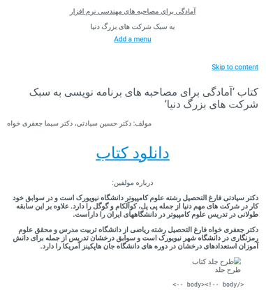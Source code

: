 <html dir="rtl" lang="fa-IR" prefix="og: http://ogp.me/ns#">
<style id='giottopress_no-kirki-inline-css' type='text/css'>
body{background-color:#ffffff;font-family:Roboto;font-size:16px;font-weight:400;}html{background-color:#ffffff;}#page{background-color:#ffffff;}.button:focus, input[type="submit"]:focus, #comments .comment-body .reply a:focus, .button.is-focused, input.is-focused[type="submit"], #comments .comment-body .reply a.is-focused, .input:focus, input:focus:not([type="submit"]), .input.is-focused, input.is-focused:not([type="submit"]), .input:active, input:active:not([type="submit"]), .input.is-active, input.is-active:not([type="submit"]), .textarea:focus, textarea:focus, .textarea.is-focused, textarea.is-focused, .textarea:active, textarea:active, .textarea.is-active, textarea.is-active, .input.is-primary, input.is-primary:not([type="submit"]), .textarea.is-primary, textarea.is-primary{border-color:#008cdd;}.button.is-primary, input[type="submit"], #comments .comment-body .reply a.is-primary, .button.is-primary[disabled], input[disabled][type="submit"], #comments .comment-body .reply a.is-primary[disabled], .navbar-burger.is-active span{background-color:#008cdd;}.button.is-primary:hover, input[type="submit"]:hover, #comments .comment-body .reply a.is-primary:hover, .button.is-primary.is-hovered, input.is-hovered[type="submit"], #comments .comment-body .reply a.is-primary.is-hovered{background-color:#0084d0;}#primary #main .hentry, .single #primary #main .hentry, #comments .comment-reply-title, #comments li.comment.depth-1, #comments .comments-title, #comments .comment-body footer .comment-author img, #comments .comment-content{border-color:#eaecee;}a, .help.is-primary, .tagcloud a.help, .main-title a:hover, .content .entry-title a:hover, #comments .comment-body footer .comment-author a:hover, #comments .comment-body footer .comment-metadata a:hover, .widget a:hover
{color:#008cdd;}a:hover{color:#4c555a;}h1, h2, h3, h4, h5, h6, .content h1,.content h2,.content h3,.content h4,.content h5,.content h6, .content .entry-title a, h1.page-title, .page-title{font-family:Roboto;font-weight:400;}body, .main-title a, .content .entry-title a, #comments .comment-body footer .comment-author a, #comments .comment-body footer .comment-metadata a, .widget a, strong, pre, table th, .button.is-link, input.is-link[type="submit"], #comments .comment-body .reply a.is-link,.tag, .tagcloud a, .content h1,.content h2,.content h3,.content h4,.content h5,.content h6, label, .posts-pagination .pagination .page-numbers, .content .entry-title a,#primary #main .hentry .more-tag.button, #primary #main .hentry input.more-tag[type="submit"], #primary #main .hentry #comments .comment-body .reply a.more-tag, #comments .comment-body .reply #primary #main .hentry a.more-tag, #comments .comment-body footer .comment-author a, #comments .comment-body footer .comment-metadata a, .widget a, h1.page-title, .page-title, .widget-title{color:#4c555a;}#masthead .navbar, #masthead .navbar-brand{height:4em;}#masthead .navbar-brand .navbar-burger{height:4em;}#masthead .navbar-brand .navbar-item img{height:3.5em;max-height:3.5em;}header#masthead{border-bottom-width:1px;}.header-minimal #masthead .navbar .menu-item:not(.is-active){color:#6b7c93;}.header-transparent #masthead .navbar .menu-item:not(.is-active){color:#6b7c93;}.header-minimal #masthead .navbar .menu-item.is-active{color:#008cdd;}.header-trasparent #masthead .navbar .menu-item.is-active{color:#008cdd;}.header-minimal #masthead .navbar .menu-item:hover, .navbar-item.has-dropdown:hover > .navbar-link,
.navbar-item.has-dropdown.is-active > .navbar-link, .header-transparent #masthead .navbar .menu-item:hover, .navbar-item.has-dropdown:hover .navbar-item.has-dropdown:hover{background-color:#e7e9ec;}.header-minimal #masthead .navbar .menu-item:hover, .header-transparent #masthead .navbar .menu-item.is-active{color:#555555;}.navbar-item.has-dropdown:hover, .navbar-item.has-dropdown:hover > .navbar-item {color:#555555 !important;}{top:1em;top-bottom:1em;top-bottom-left:0;top-bottom-left-right:0;}
</style>
<script type='text/javascript' src='http://dorostcode.com/wp-content/plugins/1and1-wordpress-assistant/js/cookies.js?ver=5.0.8'></script>
<script type='text/javascript' src='http://dorostcode.com/wp-includes/js/jquery/jquery.js?ver=1.12.4'></script>
<script type='text/javascript' src='http://dorostcode.com/wp-includes/js/jquery/jquery-migrate.min.js?ver=1.4.1'></script>
<link rel='https://api.w.org/' href='http://dorostcode.com/wp-json/' />
<link rel="EditURI" type="application/rsd+xml" title="RSD" href="http://dorostcode.com/xmlrpc.php?rsd" />
<link rel="wlwmanifest" type="application/wlwmanifest+xml" href="http://dorostcode.com/wp-includes/wlwmanifest.xml" /> 
<meta name="generator" content="WordPress 5.0.8" />
<link rel='shortlink' href='http://dorostcode.com/' />
<link rel="alternate" type="application/json+oembed" href="http://dorostcode.com/wp-json/oembed/1.0/embed?url=http%3A%2F%2Fdorostcode.com%2F" />
<link rel="alternate" type="text/xml+oembed" href="http://dorostcode.com/wp-json/oembed/1.0/embed?url=http%3A%2F%2Fdorostcode.com%2F&#038;format=xml" />
<style type="text/css" media="print">#wpadminbar { display:none; }</style>
<style type="text/css" media="screen">
	html { margin-top: 32px !important; }
	* html body { margin-top: 32px !important; }
	@media screen and ( max-width: 782px ) {
		html { margin-top: 46px !important; }
		* html body { margin-top: 46px !important; }
	}
</style>
<style type="text/css" id="syntaxhighlighteranchor"></style>
		<style type="text/css" id="wp-custom-css">
			.site { background-color: #FF00FF; }		</style>
		</head>
	<body itemtype='http://schema.org/WebPage' itemscope='itemscope' class="rtl home page-template-default page page-id-208 logged-in admin-bar no-customize-support layout-sidebar header-minimal">
						<header itemtype="http://schema.org/WPHeader" itemscope="itemscope" id="masthead" class="container menu-left is-fluid is-marginless">
			<div class="container header-inner">
								<nav itemtype="http://schema.org/SiteNavigationElement" itemscope="itemscope" id="site-navigation" class="navbar is-marginless">
	<div class="navbar-brand">
		<div class="navbar-item">
				<p class="main-title" itemprop="headline">
			<a href="http://dorostcode.com/" rel="home">
				آمادگی برای مصاحبه های مهندسی نرم افزار
			</a>
		</p>
				<p class="site-description">
			به سبک شرکت های بزرگ دنیا
		</p>
			</div>				<div class="navbar-burger" data-target="main-nav-bar-menu">
			<span></span>
			<span></span>
			<span></span>
		</div>
	</div>
	<div class="navbar-menu" id="main-nav-bar-menu">
		<div class="navbar-start">
					</div>
		<div class="navbar-end">
			<div><a class="navbar-item" href="http://dorostcode.com/wp-admin/nav-menus.php" title="">Add a menu</a></div>		</div>
	</div>
</nav><!-- #site-navigation -->
							</div><!-- #inner-header -->
		</header><!-- #header -->
						<div id="page" class="container is-clearfix">
			<a class="skip-link screen-reader-text" href="#content">Skip to content</a>
			<div id="content" class="site-content">
								<div id="wrapper" class="columns container">
	<section id="primary" class="column is-three-quarters">
		<main id="main" class="">
					<div class="inline-page-title">
			<h1 class="page-title">کتاب &#8216;آمادگی برای مصاحبه های برنامه نویسی به سبک شرکت های بزرگ دنیا&#8217;</h1>		</div>
		
<article id="post-208" class="post-208 page type-page status-publish hentry content has-not-featured-image">
	<div class="entry-content is-clearfix">
		
<p style="text-align:left">مولف: دکتر حسین سیادتی، دکتر سیما جعفری خواه</p>



<p style="font-size:37px;text-align:center"><a href="http://dorostcode.com/wp-content/uploads/2019/11/programming-interviews-H-Siadati-S-Jafarikhah.pdf"> دانلود کتاب</a></p>



<p style="text-align:center">درباره مولفین:</p>



<p><strong>دکتر سیادتی فارغ التحصیل رشته علوم کامپیوتر دانشگاه نیویورک است و در سوابق خود کار در شرکت های مهم دنیا از جمله پی پل، کوآلکام و گوگل را دارد. علاوه بر این سابقه طولانی در تدریس علوم کامپیوتر در دانشگاههای ایران را داراست.</strong></p>



<p><strong>دکتر جعفری خواه فارغ التحصیل رشته ریاضی از دانشگاه تربیت مدرس و محقق علوم رمزنگاری در دانشگاه شهر نیویورک است و سوابق درخشان تدریس از جمله برای دانش آموزان استعدادهای درخشان در دوره های دانشگاه جان هاپکینز آمریکا را دارد.</strong></p>



<p></p>



<figure class="wp-block-image"><img src="http://dorostcode.com/wp-content/uploads/2019/11/Screen-Shot-2019-11-10-at-5.16.10-PM.png" alt="طرح جلد کتاب" class="wp-image-209" srcset="http://dorostcode.com/wp-content/uploads/2019/11/Screen-Shot-2019-11-10-at-5.16.10-PM.png 588w, http://dorostcode.com/wp-content/uploads/2019/11/Screen-Shot-2019-11-10-at-5.16.10-PM-234x300.png 234w" sizes="(max-width: 588px) 100vw, 588px" /><figcaption>طرح جلد</figcaption></figure>


		</body><!-- body -->
</html><!-- html -->

